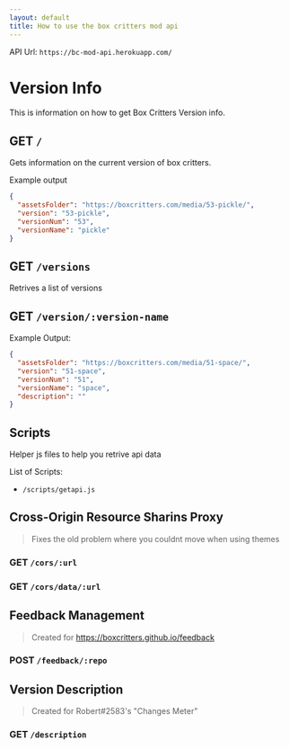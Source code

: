 ```yaml
---
layout: default
title: How to use the box critters mod api
---
```

API Url: `https://bc-mod-api.herokuapp.com/`
# Version Info
This is information on how to get Box Critters Version info.

## GET `/`
Gets information on the current version of box critters.

Example output
```json
{
  "assetsFolder": "https://boxcritters.com/media/53-pickle/",
  "version": "53-pickle",
  "versionNum": "53",
  "versionName": "pickle"
}
```

## GET `/versions`
Retrives a list of versions
## GET `/version/:version-name`
Example Output:
```json
{
  "assetsFolder": "https://boxcritters.com/media/51-space/",
  "version": "51-space",
  "versionNum": "51",
  "versionName": "space",
  "description": ""
}
```
## Scripts
Helper js files to help you retrive api data

List of Scripts:
- `/scripts/getapi.js`


## Cross-Origin Resource Sharins Proxy
> Fixes the old problem where you couldnt move when using themes
### GET `/cors/:url`
### GET `/cors/data/:url`

## Feedback Management
> Created for <https://boxcritters.github.io/feedback>
### POST `/feedback/:repo`
## Version Description
> Created for Robert#2583's "Changes Meter"
### GET `/description`